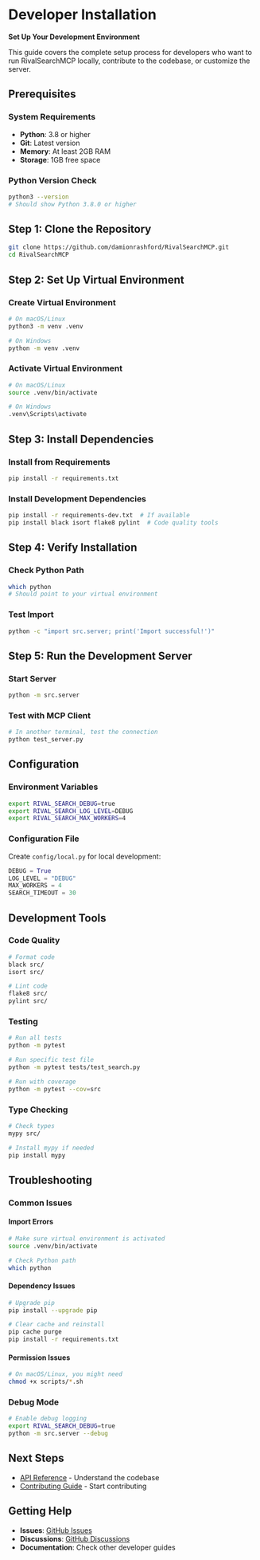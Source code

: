 # Developer Installation

**Set Up Your Development Environment**

This guide covers the complete setup process for developers who want to run RivalSearchMCP locally, contribute to the codebase, or customize the server.

## Prerequisites

### System Requirements
- **Python**: 3.8 or higher
- **Git**: Latest version
- **Memory**: At least 2GB RAM
- **Storage**: 1GB free space

### Python Version Check
```bash
python3 --version
# Should show Python 3.8.0 or higher
```

## Step 1: Clone the Repository

```bash
git clone https://github.com/damionrashford/RivalSearchMCP.git
cd RivalSearchMCP
```

## Step 2: Set Up Virtual Environment

### Create Virtual Environment
```bash
# On macOS/Linux
python3 -m venv .venv

# On Windows
python -m venv .venv
```

### Activate Virtual Environment
```bash
# On macOS/Linux
source .venv/bin/activate

# On Windows
.venv\Scripts\activate
```

## Step 3: Install Dependencies

### Install from Requirements
```bash
pip install -r requirements.txt
```

### Install Development Dependencies
```bash
pip install -r requirements-dev.txt  # If available
pip install black isort flake8 pylint  # Code quality tools
```

## Step 4: Verify Installation

### Check Python Path
```bash
which python
# Should point to your virtual environment
```

### Test Import
```bash
python -c "import src.server; print('Import successful!')"
```

## Step 5: Run the Development Server

### Start Server
```bash
python -m src.server
```

### Test with MCP Client
```bash
# In another terminal, test the connection
python test_server.py
```

## Configuration

### Environment Variables
```bash
export RIVAL_SEARCH_DEBUG=true
export RIVAL_SEARCH_LOG_LEVEL=DEBUG
export RIVAL_SEARCH_MAX_WORKERS=4
```

### Configuration File
Create `config/local.py` for local development:
```python
DEBUG = True
LOG_LEVEL = "DEBUG"
MAX_WORKERS = 4
SEARCH_TIMEOUT = 30
```

## Development Tools

### Code Quality
```bash
# Format code
black src/
isort src/

# Lint code
flake8 src/
pylint src/
```

### Testing
```bash
# Run all tests
python -m pytest

# Run specific test file
python -m pytest tests/test_search.py

# Run with coverage
python -m pytest --cov=src
```

### Type Checking
```bash
# Check types
mypy src/

# Install mypy if needed
pip install mypy
```

## Troubleshooting

### Common Issues

#### Import Errors
```bash
# Make sure virtual environment is activated
source .venv/bin/activate

# Check Python path
which python
```

#### Dependency Issues
```bash
# Upgrade pip
pip install --upgrade pip

# Clear cache and reinstall
pip cache purge
pip install -r requirements.txt
```

#### Permission Issues
```bash
# On macOS/Linux, you might need
chmod +x scripts/*.sh
```

### Debug Mode
```bash
# Enable debug logging
export RIVAL_SEARCH_DEBUG=true
python -m src.server --debug
```

## Next Steps

- [API Reference](api-reference.md) - Understand the codebase
- [Contributing Guide](contributing.md) - Start contributing


## Getting Help

- **Issues**: [GitHub Issues](https://github.com/damionrashford/RivalSearchMCP/issues)
- **Discussions**: [GitHub Discussions](https://github.com/damionrashford/RivalSearchMCP/discussions)
- **Documentation**: Check other developer guides
